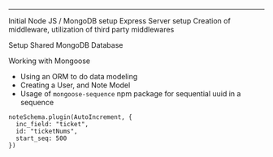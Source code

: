 ----
Initial Node JS / MongoDB setup
Express Server setup
Creation of middleware, utilization of third party middlewares

Setup Shared MongoDB Database


Working with Mongoose
- Using an ORM to do data modeling
- Creating a User, and Note Model
- Usage of `mongoose-sequence` npm package for sequential uuid in a sequence

```
noteSchema.plugin(AutoIncrement, {
  inc_field: "ticket",
  id: "ticketNums",
  start_seq: 500
})
```